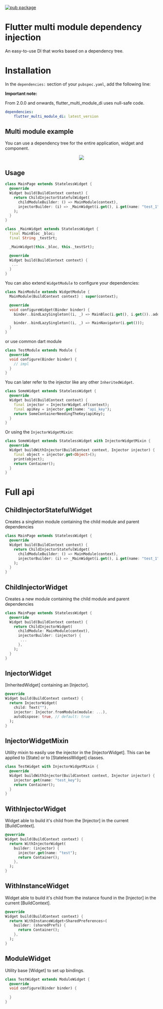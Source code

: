 [![pub package](https://img.shields.io/pub/v/flutter_multi_module_di.svg)](https://pub.dartlang.org/packages/flutter_multi_module_di)

# Flutter multi module dependency injection

An easy-to-use DI that works based on a dependency tree. 

# Installation
In the `dependencies:` section of your `pubspec.yaml`, add the following line:

<b>Important note:</b>

From 2.0.0 and onwards, flutter_multi_module_di uses null-safe code.

```yaml
dependencies:
    flutter_multi_module_di: latest_version
```

## Multi module example

You can use a dependency tree for the entire application, widget and component.
<p align="center">
<img src="https://raw.githubusercontent.com/cilestal/flutter-multi-module-di/main/diag.svg">
</p>

## Usage

```dart
class MainPage extends StatelessWidget {
  @override
  Widget build(BuildContext context) {
    return ChildInjectorStatefulWidget(
      childModuleBuilder: () => MainModule(context),
      injectorBuilder: (i) => _MainWidget(i.get(), i.get(name: "test_1")),
    );
  }
}

class _MainWidget extends StatelessWidget {
  final MainBloc _bloc;
  final String _testSrt;

  _MainWidget(this._bloc, this._testSrt);

  @override
  Widget build(BuildContext context) {
   ...
  }
}
```

You can also extend `WidgetModule` to configure your dependencies:

```dart
class MainModule extends WidgetModule {
  MainModule(BuildContext context) : super(context);

  @override
  void configureWidget(Binder binder) {
    binder..bindLazySingleton((i, _) => MainBloc(i.get(), i.get())..add(MainPageOpenedEvent()));

    binder..bindLazySingleton((i, _) => MainNavigator(i.get()));
  }
}
```

or use common dart module

```dart
class TestModule extends Module {
  @override
  void configure(Binder binder) {
    // impl
  }
}
```

You can later refer to the injector like any other `InheritedWidget`.

```dart
class SomeWidget extends StatelessWidget {
  @override
  Widget build(BuildContext context) {
    final injector = InjectorWidget.of(context);
    final apiKey = injector.get(name: "api_key");
    return SomeContainerNeedingTheKey(apiKey);
  }
}
```

Or using the `InjectorWidgetMixin`:

```dart
class SomeWidget extends StatelessWidget with InjectorWidgetMixin {
  @override
  Widget buildWithInjector(BuildContext context, Injector injector) {
    final object = injector.get<Object>();
    print(object);
    return Container();
  }
}
```


# Full api

## ChildInjectorStatefulWidget

Creates a singleton module containing the child module and parent dependencies

```dart
class MainPage extends StatelessWidget {
  @override
  Widget build(BuildContext context) {
    return ChildInjectorStatefulWidget(
      childModuleBuilder: () => MainModule(context),
      injectorBuilder: (i) => _MainWidget(i.get(), i.get(name: "test_1")),
    );
  }
}
```

## ChildInjectorWidget

Creates a new module containing the child module and parent dependencies

```dart
class MainPage extends StatelessWidget {
  @override
  Widget build(BuildContext context) {
    return ChildInjectorWidget(
      childModule: MainModule(context),
      injectorBuilder: (injector) {
       ...
      },
    );
  }
}
```

## InjectorWidget
[InheritedWidget] containing an [Injector].

```dart
@override
Widget build(BuildContext context) {
  return InjectorWidget(
    child: Text(""),
    injector: Injector.fromModule(module: ...),
    autoDispose: true, // default: true
  );
}
```

## InjectorWidgetMixin
Utility mixin to easily use the injector in the [InjectorWidget]. This can be applied to [State] or to [StatelessWidget] classes.

```dart
class TestWidget with InjectorWidgetMixin {
  @override
  Widget buildWithInjector(BuildContext context, Injector injector) {
    injector.get(name: "test_key");
    return Container();
  }
}
```

## WithInjectorWidget
Widget able to build it's child from the [Injector] in the current [BuildContext].

```dart
@override
Widget build(BuildContext context) {
  return WithInjectorWidget(
    builder: (injector) {
      injector.get(name: "test");
      return Container();
    },
  );
}
```
## WithInstanceWidget
Widget able to build it's child from the instance found in the [Injector] in the current [BuildContext].

```dart
@override
Widget build(BuildContext context) {
  return WithInstanceWidget<SharedPreferences>(
    builder: (sharedPrefs) {
      return Container();
    },
  );
}
```

## ModuleWidget
Utility base [Widget] to set up bindings.
```dart
class TestWidget extends ModuleWidget {
  @override
  void configure(Binder binder) {
    
  }
}
```
